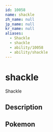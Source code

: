 ```yaml
---
id: 10058
name: shackle
zh_name: null
jp_name: null
kr_name: null
aliases:
  - Shackle
  - shackle
  - ability/10058
  - ability/shackle
---
```

# shackle

Shackle

## Description



## Pokemon



